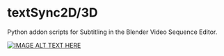# textSync2D/3D

Python addon scripts for Subtitling in the Blender Video Sequence Editor.


[![IMAGE ALT TEXT HERE](https://img.youtube.com/vi/VaOCLHvosjc/0.jpg)](https://www.youtube.com/watch?v=VaOCLHvosjc)

